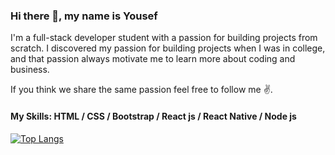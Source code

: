 
### Hi there 👋, my name is Yousef

I'm a full-stack developer student with a passion for building projects from scratch. I discovered my passion for building projects when I was in college, and that passion always motivate me to learn more about coding and business. 

If you think we share the same passion feel free to follow me ✌️.

#### My Skills: HTML / CSS / Bootstrap / React js / React Native / Node js

[![Top Langs](https://github-readme-stats.vercel.app/api/top-langs/?username=YousefProjects&langs_count=8)](https://github.com/YousefProjects/github-readme-stats)
